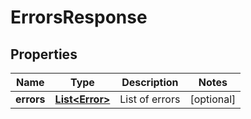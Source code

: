 

# ErrorsResponse


## Properties

| Name | Type | Description | Notes |
|------------ | ------------- | ------------- | -------------|
|**errors** | [**List&lt;Error&gt;**](Error.md) | List of errors |  [optional] |



